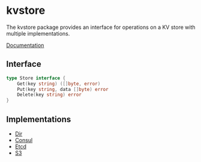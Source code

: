 # kvstore
The kvstore package provides an interface for operations on a KV store with
multiple implementations.

[Documentation](https://godoc.org/github.com/moomerman/go-lib/kvstore)

## Interface

```go
type Store interface {
	Get(key string) ([]byte, error)
	Put(key string, data []byte) error
	Delete(key string) error
}
```

## Implementations

* [Dir](https://godoc.org/github.com/moomerman/go-lib/kvstore/dir)
* [Consul](https://godoc.org/github.com/moomerman/go-lib/kvstore/consul)
* [Etcd](https://godoc.org/github.com/moomerman/go-lib/kvstore/etcd)
* [S3](https://godoc.org/github.com/moomerman/go-lib/kvstore/s3)
